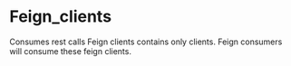 # Feign_clients
Consumes rest calls
Feign clients contains only clients.
Feign consumers will consume these feign clients.
